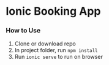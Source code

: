 
# Ionic Booking App

### How to Use

1. Clone or download repo
2. In project folder, run `npm install`
3. Run `ionic serve` to run on browser 